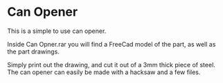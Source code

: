 # Can Opener
This is a simple to use can opener.

Inside Can Opner.rar you will find a FreeCad model of the part, as well as the part drawings.

Simply print out the drawing, and cut it out of a 3mm thick piece of steel. The can opener can easily be made with a hacksaw and a few files.
